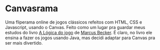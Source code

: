 # Canvasrama
Uma fliperama online de jogos clássicos refeitos com HTML, CSS e Javascript, usando o Canvas. Feito como um lugar pra guardar meus estudos do livro [A Lógica do jogo](https://www.casadocodigo.com.br/products/livro-logica-jogo) de [Marcus Becker](https://github.com/marcusbecker). É claro, no livro ele ensina a fazer os jogos usando Java, mas decidi adaptar para Canvas pra ser mais divertido.